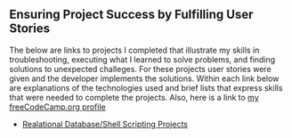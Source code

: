 ## Ensuring  Project Success by Fulfilling User Stories
The below are links to projects I completed  that illustrate my skills in troubleshooting, executing what I learned to solve problems, and finding solutions to unexpected challeges. For these projects user stories were given and the developer implements the solutions. Within each link below are explanations of the technologies used and brief lists that express skills that were needed to complete the projects. Also, here is a link to [my freeCodeCamp.org profile](https://www.freecodecamp.org/tracychacon) 

- [Realational Database/Shell Scripting Projects](https://github.com/TracyChacon/Projects-freeCodeCamp.org/tree/master/05%20Relational%20Database)





